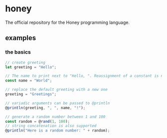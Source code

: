 # honey
The official repository for the Honey programming language.

## examples

### the basics
```ts
// create greeting
let greeting = "Hello";

// The name to print next to "Hello, ". Reassignment of a constant is not allowed.
const name = "World";

// replace the default greeting with a new one
greeting = "Greetings";

// variadic arguments can be passed to @println
@println(greeting, ", ", name, "!");

// generate a random number between 1 and 100
const random = @rand(1, 100);
// string concatenation is also supported
@println("Here is a random number: " + random);
```